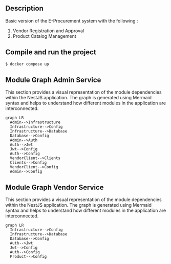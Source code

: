 ## Description

Basic version of the E-Procurement system with the following :

1. Vendor Registration and Approval
2. Product Catalog Management

## Compile and run the project

```bash
$ docker compose up
```

## Module Graph Admin Service

This section provides a visual representation of the module dependencies within the NestJS application. The graph is generated using Mermaid syntax and helps to understand how different modules in the application are interconnected.

```mermaid
graph LR
  Admin-->Infrastructure
  Infrastructure-->Config
  Infrastructure-->Database
  Database-->Config
  Admin-->Auth
  Auth-->Jwt
  Jwt-->Config
  Auth-->Config
  VendorClient-->Clients
  Clients-->Config
  VendorClient-->Config
  Admin-->Config
```

## Module Graph Vendor Service

This section provides a visual representation of the module dependencies within the NestJS application. The graph is generated using Mermaid syntax and helps to understand how different modules in the application are interconnected.

```mermaid
graph LR
  Infrastructure-->Config
  Infrastructure-->Database
  Database-->Config
  Auth-->Jwt
  Jwt-->Config
  Auth-->Config
  Product-->Config
```
